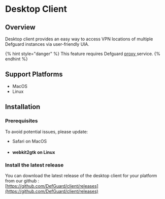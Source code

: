 # Desktop Client

## Overview

Desktop client provides an easy way to access VPN locations of multiple Defguard instances via user-friendly UIA.

{% hint style="danger" %}
This feature requires Defguard [proxy ](https://github.com/DefGuard/proxy)service.
{% endhint %}

## Support Platforms

* MacOS
* Linux

## Installation

### Prerequisites

To avoid potential issues, please update:

* Safari on MacOS
* #### webkit2gtk on Linux

### Install the latest release

You can download the latest release of the desktop client for your platform from our github :\
&#x20;[https://github.com/DefGuard/client/releases](https://github.com/DefGuard/client/releases)


